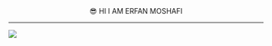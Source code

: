 <div align="center">&#128526	 HI I AM ERFAN MOSHAFI</div>
<hr>
<img src="https://jw-webmagazine.com/wp-content/uploads/2020/03/Kimetsu-no-YaibaDemon-Slayer.jpg"/>
